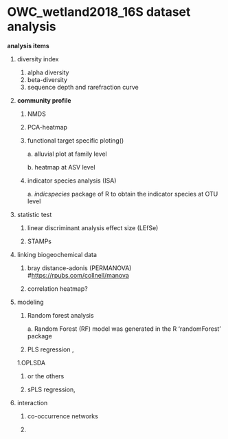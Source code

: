 # OWC_wetland2018_16S dataset analysis

**analysis items**
1. diversity index
    1. alpha diversity
    1. beta-diversity
    1. sequence depth and rarefraction curve

1. **community profile**
    1. NMDS
    
    1. PCA-heatmap
    
    1. functional target specific ploting()
        
        a. alluvial plot at family level
        
        b. heatmap at ASV level
    
    1. indicator species analysis (ISA)
        
        a. *indicspecies* package of R to obtain the indicator species at OTU level 

1. statistic test
    1. linear discriminant analysis effect size (LEfSe)
    
    1. STAMPs 


1. linking biogeochemical data
    1. bray distance-adonis (PERMANOVA) #https://rpubs.com/collnell/manova
    
    1. correlation heatmap?

1. modeling
    1. Random forest analysis
        
        a. Random Forest (RF) model was generated in the R ‘randomForest’ package 
    
    
    1. PLS regression , 
    
    1.OPLSDA
    
    1. or the others
    
    1. sPLS regression,


1. interaction
    1. co-occurrence networks 
    
    1. 

